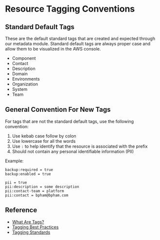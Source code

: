 # Resource Tagging Conventions

## Standard Default Tags

These are the default standard tags that are created and expected through our metadata module. Standard default tags are always proper case and allow them to be visualized in the AWS console.

- Component
- Contact
- Description
- Domain
- Environments
- Organization
- System
- Team

## General Convention For New Tags

For tags that are not the standard default tags, use the following convention:

1. Use kebab case follow by colon
2. Use lowercase for all the words
3. Use `:` to help identify that the resource is associated with the prefix
4. Should not contain any personal identifiable information (PII)

Example:

```aws
backup:required = true
backup:enabled = true

pii = true
pii:description = some description
pii:contact-team = platform
pii:contact = bpham@bpham.com
```

## Reference

- [What Are Tags?](https://docs.aws.amazon.com/whitepapers/latest/tagging-best-practices/what-are-tags.html)
- [Tagging Best Practices](https://docs.aws.amazon.com/whitepapers/latest/tagging-best-practices/tagging-best-practices.html)
- [Tagging Standards](https://docs.aws.amazon.com/whitepapers/latest/establishing-your-cloud-foundation-on-aws/tagging-standards.html)
